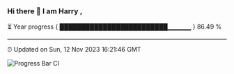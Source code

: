 ### Hi there 👋 I am Harry , 

⏳ Year progress { █████████████████████████▁▁▁▁▁ } 86.49 %

---

⏰ Updated on Sun, 12 Nov 2023 16:21:46 GMT

![Progress Bar CI](https://github.com/duykhang68/duykhang68/workflows/Progress%20Bar%20CI/badge.svg)
